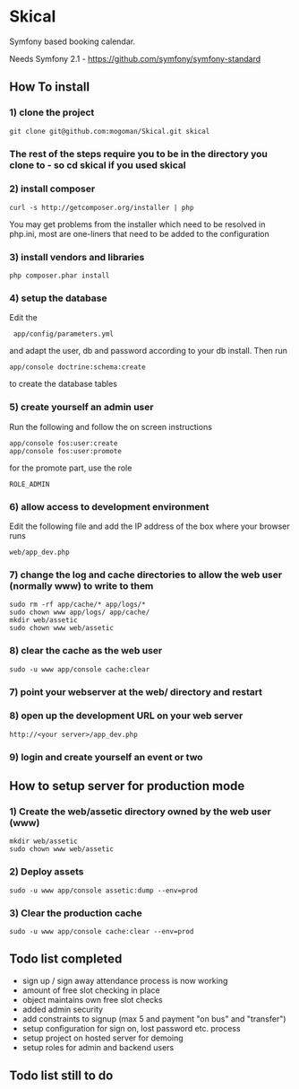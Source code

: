 Skical
======

Symfony based booking calendar.

Needs Symfony 2.1 - https://github.com/symfony/symfony-standard

How To install
--------------
### 1) clone the project

    git clone git@github.com:mogoman/Skical.git skical

### The rest of the steps require you to be in the directory you clone to - so cd skical if you used skical

### 2) install composer

    curl -s http://getcomposer.org/installer | php

You may get problems from the installer which need to be resolved in php.ini, most are one-liners
that need to be added to the configuration

### 3) install vendors and libraries

    php composer.phar install

### 4) setup the database

Edit the

     app/config/parameters.yml

and adapt the user, db and password according to your db install. Then run

    app/console doctrine:schema:create

to create the database tables

### 5) create yourself an admin user

Run the following and follow the on screen instructions

    app/console fos:user:create
    app/console fos:user:promote

for the promote part, use the role 

    ROLE_ADMIN

### 6) allow access to development environment

Edit the following file and add the IP address of the box where your browser runs

    web/app_dev.php

### 7) change the log and cache directories to allow the web user (normally www) to write to them

    sudo rm -rf app/cache/* app/logs/*
    sudo chown www app/logs/ app/cache/
    mkdir web/assetic
    sudo chown www web/assetic

### 8) clear the cache as the web user

    sudo -u www app/console cache:clear

### 7) point your webserver at the web/ directory and restart

### 8) open up the development URL on your web server

    http://<your server>/app_dev.php

### 9) login and create yourself an event or two

How to setup server for production mode
---------------------------------------

### 1) Create the web/assetic directory owned by the web user (www)

    mkdir web/assetic
    sudo chown www web/assetic

### 2) Deploy assets

    sudo -u www app/console assetic:dump --env=prod

### 3) Clear the production cache

    sudo -u www app/console cache:clear --env=prod


Todo list completed
-------------------

- sign up / sign away attendance process is now working
- amount of free slot checking in place
- object maintains own free slot checks
- added admin security
- add constraints to signup (max 5 and payment "on bus" and "transfer")
- setup configuration for sign on, lost password etc. process
- setup project on hosted server for demoing
- setup roles for admin and backend users

Todo list still to do
---------------------


